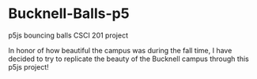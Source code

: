 # Bucknell-Balls-p5
p5js bouncing balls CSCI 201 project

In honor of how beautiful the campus was during the fall time, I have decided to try to replicate the beauty of the Bucknell campus through this p5js project!

